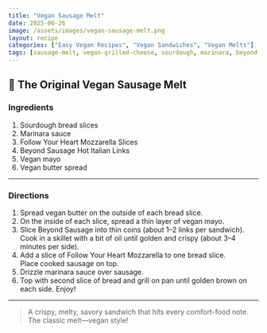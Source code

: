 ```yaml
---
title: "Vegan Sausage Melt"
date: 2025-06-26
image: /assets/images/vegan-sausage-melt.png
layout: recipe
categories: ["Easy Vegan Recipes", "Vegan Sandwiches", "Vegan Melts"]
tags: [sausage-melt, vegan-grilled-cheese, sourdough, marinara, beyond-meat, dairy-free]
---
```


## 🥪 The Original Vegan Sausage Melt


### Ingredients

1. Sourdough bread slices  
2. Marinara sauce  
3. Follow Your Heart Mozzarella Slices  
4. Beyond Sausage Hot Italian Links  
5. Vegan mayo  
6. Vegan butter spread  

---

### Directions

1. Spread vegan butter on the outside of each bread slice.  
2. On the inside of each slice, spread a thin layer of vegan mayo.  
3. Slice Beyond Sausage into thin coins (about 1–2 links per sandwich).  
   Cook in a skillet with a bit of oil until golden and crispy (about 3–4 minutes per side).  
4. Add a slice of Follow Your Heart Mozzarella to one bread slice.  
   Place cooked sausage on top.  
5. Drizzle marinara sauce over sausage.  
6. Top with second slice of bread and grill on pan until golden brown on each side. Enjoy!

---

> A crispy, melty, savory sandwich that hits every comfort-food note. The classic melt—vegan style!
